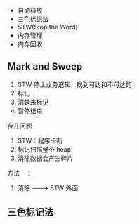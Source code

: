 - 自动释放
- 三色标记法
- STW(Stop the Word)
- 内存管理
- 内存回收

## Mark and Sweep

1. STW 停止业务逻辑，找到可达和不可达的
2. 标记
3. 清楚未标记
4. 暂停结束

存在问题

1. STW：程序卡断
2. 标记扫描整个 heap
3. 清除数据会产生碎片

方法一：

1. 清除 ---> STW 外面

## 三色标记法
